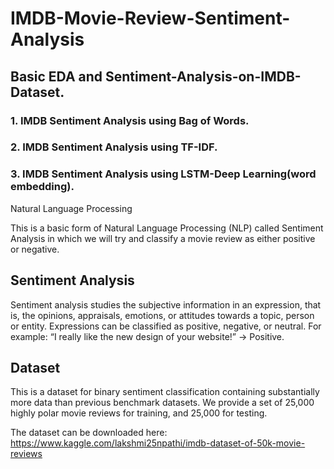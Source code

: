 # IMDB-Movie-Review-Sentiment-Analysis
## Basic EDA and Sentiment-Analysis-on-IMDB-Dataset.

### 1. IMDB Sentiment Analysis using Bag of Words.
### 2. IMDB Sentiment Analysis using TF-IDF.
### 3. IMDB Sentiment Analysis using LSTM-Deep Learning(word embedding).

Natural Language Processing

This is a basic form of Natural Language Processing (NLP) called Sentiment Analysis in which we will try and classify a movie review as either positive or negative.

## Sentiment Analysis

Sentiment analysis studies the subjective information in an expression, that is, the opinions, appraisals, emotions, or attitudes towards a topic, person or entity. Expressions can be classified as positive, negative, or neutral. For example: “I really like the new design of your website!” → Positive.

## Dataset

This is a dataset for binary sentiment classification containing substantially more data than previous benchmark datasets. We provide a set of 25,000 highly polar movie reviews for training, and 25,000 for testing.

The dataset can be downloaded here: https://www.kaggle.com/lakshmi25npathi/imdb-dataset-of-50k-movie-reviews
